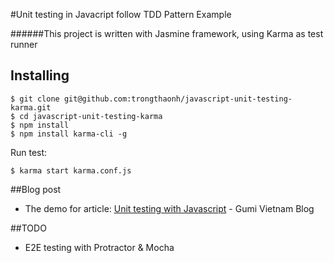 #Unit testing in Javacript follow TDD Pattern Example

######This project is written with Jasmine framework, using Karma as test runner


## Installing

    $ git clone git@github.com:trongthaonh/javascript-unit-testing-karma.git
    $ cd javascript-unit-testing-karma
    $ npm install
    $ npm install karma-cli -g

Run test:

    $ karma start karma.conf.js

##Blog post
- The demo for article: [Unit testing with Javascript](http://www.gumiviet.com/vi/unit-testing-with-javascript/) - Gumi Vietnam Blog

##TODO
- E2E testing with Protractor & Mocha
